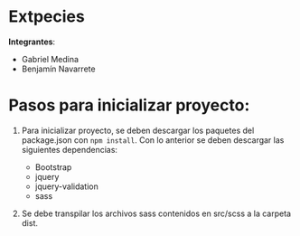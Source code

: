 # Extpecies

**Integrantes**:

- Gabriel Medina
- Benjamín Navarrete

# Pasos para inicializar proyecto:

1. Para inicializar proyecto, se deben descargar los paquetes del package.json con `npm install`.
   Con lo anterior se deben descargar las siguientes dependencias:

   - Bootstrap
   - jquery
   - jquery-validation
   - sass

2. Se debe transpilar los archivos sass contenidos en src/scss a la carpeta dist.
